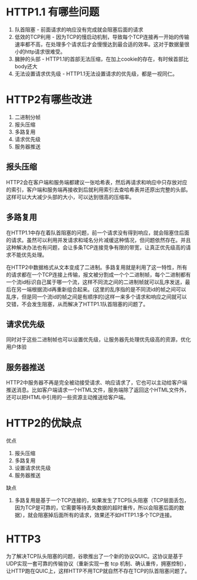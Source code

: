 # HTTP1.1 有哪些问题

1. 队首阻塞 - 前面请求的响应没有完成就会阻塞后面的请求
3. 低效的TCP利用 - 因为TCP的慢启动机制，导致每个TCP连接再一开始的传输速率都不高，在处理多个请求后才会慢慢达到最合适的效率。这对于数据量很小的http请求很难受。
2. 臃肿的头部 - HTTP1.1的首部无法压缩，在加上cookie的存在，有时候首部比body还大
3. 无法设置请求优先级 - HTTP1.1无法设置请求的优先级，都是一视同仁。

# HTTP2有哪些改进

1. 二进制分帧
2. 报头压缩
3. 多路复用
4. 请求优先级
5. 服务器推送

## 报头压缩

HTTP2会在客户端和服务端都建议一张哈希表，然后再请求和响应中只存放对应的索引，客户端和服务端再接收到后就利用索引去查哈希表并还原出完整的头部。这样可以大大减少头部的大小，可以达到很高的压缩率。

## 多路复用

在HTTP1.1中存在着队首阻塞的问题，前一个请求没有得到响应，就会阻塞住后面的请求。虽然可以利用并发请求和域名分片减缓这种情况，但问题依然存在。并且这种解决办法也有问题，会让多条TCP连接竞争有限的带宽，让真正优先级高的请求不能优先处理。

在HTTP2中数据格式从文本变成了二进制。多路复用就是利用了这一特性，所有的请求都在一个TCP连接上传输，报文被分割成一个个二进制帧，每个二进制都有一个流id标识自己属于哪一个流，这样不同流之间的二进制帧就可以乱序发送，最后在另一端根据流id再重新组合起来。(这里的乱序指的是不同流id的帧之间可以乱序，但是同一个流id的帧之间是有顺序的)这样一来多个请求和响应之间就可以交错，不会发生阻塞，从而解决了HTTP1.1队首阻塞的问题了。

## 请求优先级

同时对于这些二进制帧也可以设置优先级，让服务器先处理优先级高的资源，优化用户体验

## 服务器推送

HTTP2中服务器不再是完全被动接受请求、响应请求了，它也可以主动给客户端推送消息。比如客户端请求一个HTML文件，服务端除了返回这个HTML文件外，还可以把HTML中引用的一些资源主动推送给客户端。


# HTTP2的优缺点

优点

1. 报头压缩
2. 多路复用
3. 设置请求优先级
4. 服务器推送

缺点

1. 多路复用是基于一个TCP连接的，如果发生了TCP队头阻塞（TCP层面丢包，因为TCP是可靠的，它需要等待丢失数据的超时重传，所以会阻塞后面的数据），就会阻塞掉后面所有的请求，效果还不如HTTP1.1多个TCP连接。


# HTTP3

为了解决TCP队头阻塞的问题，谷歌推出了一个新的协议QUIC。这协议是基于UDP实现一套可靠的传输协议（重新实现一套 tcp 机制、确认重传，拥塞控制），让HTTP跑在QUIC上，这样HTTP不用TCP就自然不存在TCP的队首阻塞问题了。



